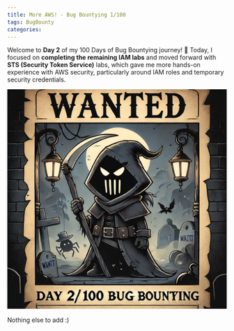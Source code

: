```yaml
---
title: More AWS! - Bug Bountying 1/100
tags: BugBounty
categories: 
---
```

Welcome to **Day 2** of my 100 Days of Bug Bountying journey! 🎯 Today, I focused on **completing the remaining IAM labs** and moved forward with **STS (Security Token Service)** labs, which gave me more hands-on experience with AWS security, particularly around IAM roles and temporary security credentials.

![3e0819beb5bc305a27e232a9b8bab357.png](/assets/img/screenshots/BugBounty/3e0819beb5bc305a27e232a9b8bab357.png)

Nothing else to add :)